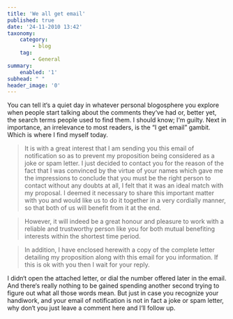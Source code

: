 ```yaml
---
title: 'We all get email'
published: true
date: '24-11-2010 13:42'
taxonomy:
    category:
        - blog
    tag:
        - General
summary:
    enabled: '1'
subhead: " "
header_image: '0'
---
```


You can tell it‘s a quiet day in whatever personal blogosphere you explore when people start talking about the comments they‘ve had or, better yet, the search terms people used to find them. I should know; I‘m guilty. Next in importance, an irrelevance to most readers, is the “I get email” gambit. Which is where I find myself today.

> It is with a great interest that I am sending you this email of notification so as to prevent my proposition being considered as a joke or spam letter. I just decided to contact you for the reason of the fact that I was convinced by the virtue of your names which gave me the impressions to conclude that you must be the right person to contact without any doubts at all, I felt that it was an ideal match with my proposal. I deemed it necessary to share this important matter with you and would like us to do it together in a very cordially manner, so that both of us will benefit from it at the end.

> However, it will indeed be a great honour and pleasure to work with a reliable and trustworthy person like you for both mutual benefiting interests within the shortest time period.

> In addition, I have enclosed herewith a copy of the complete letter detailing my proposition along with this email for you information. If this is ok with you then I wait for your reply.

I didn‘t open the attached letter, or dial the number offered later in the email. And there‘s really nothing to be gained spending another second trying to figure out what all those words mean. But just in case you recognize your handiwork, and your email of notification is not in fact a joke or spam letter, why don‘t you just leave a comment here and I‘ll follow up.
